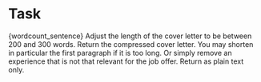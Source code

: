 # Task
{wordcount_sentence}
Adjust the length of the cover letter to be between 200 and 300 words.
Return the compressed cover letter.
You may shorten in particular the first paragraph if it is too long.
Or simply remove an experience that is not that relevant for the job offer.
Return as plain text only.
